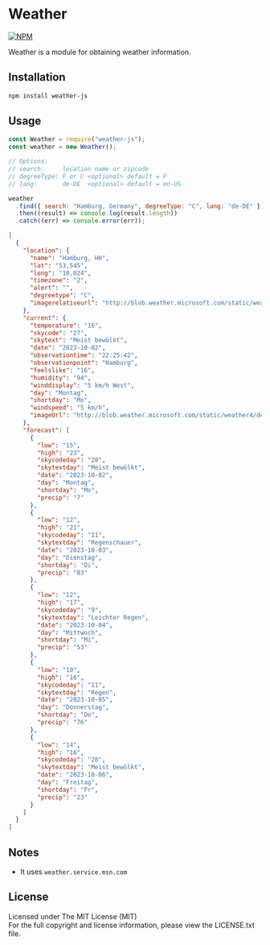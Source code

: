 # Weather

[![NPM][npm-image]][npm-url]

Weather is a module for obtaining weather information.

## Installation

```bash
npm install weather-js
```

## Usage

```javascript
const Weather = require("weather-js");
const weather = new Weather();

// Options:
// search:     location name or zipcode
// degreeType: F or C <optional> default = F
// lang:       de-DE  <optional> default = en-US

weather
  .find({ search: "Hamburg, Germany", degreeType: "C", lang: "de-DE" })
  .then((result) => console.log(result.length))
  .catch((err) => console.error(err));
```

```json
[
  {
    "location": {
      "name": "Hamburg, HH",
      "lat": "53,545",
      "long": "10,024",
      "timezone": "2",
      "alert": "",
      "degreetype": "C",
      "imagerelativeurl": "http://blob.weather.microsoft.com/static/weather4/de/"
    },
    "current": {
      "temperature": "16",
      "skycode": "27",
      "skytext": "Meist bewölkt",
      "date": "2023-10-02",
      "observationtime": "22:25:42",
      "observationpoint": "Hamburg",
      "feelslike": "16",
      "humidity": "94",
      "winddisplay": "5 km/h West",
      "day": "Montag",
      "shortday": "Mo",
      "windspeed": "5 km/h",
      "imageUrl": "http://blob.weather.microsoft.com/static/weather4/de/law/27.gif"
    },
    "forecast": [
      {
        "low": "15",
        "high": "23",
        "skycodeday": "28",
        "skytextday": "Meist bewölkt",
        "date": "2023-10-02",
        "day": "Montag",
        "shortday": "Mo",
        "precip": "7"
      },
      {
        "low": "12",
        "high": "21",
        "skycodeday": "11",
        "skytextday": "Regenschauer",
        "date": "2023-10-03",
        "day": "Dienstag",
        "shortday": "Di",
        "precip": "83"
      },
      {
        "low": "12",
        "high": "17",
        "skycodeday": "9",
        "skytextday": "Leichter Regen",
        "date": "2023-10-04",
        "day": "Mittwoch",
        "shortday": "Mi",
        "precip": "53"
      },
      {
        "low": "10",
        "high": "16",
        "skycodeday": "11",
        "skytextday": "Regen",
        "date": "2023-10-05",
        "day": "Donnerstag",
        "shortday": "Do",
        "precip": "76"
      },
      {
        "low": "14",
        "high": "16",
        "skycodeday": "28",
        "skytextday": "Meist bewölkt",
        "date": "2023-10-06",
        "day": "Freitag",
        "shortday": "Fr",
        "precip": "23"
      }
    ]
  }
]
```

## Notes

- It uses `weather.service.msn.com`

## License

Licensed under The MIT License (MIT)  
For the full copyright and license information, please view the LICENSE.txt file.

[npm-url]: http://npmjs.org/package/weather-js
[npm-image]: https://img.shields.io/badge/npm%20package%20-3.0.0-green
